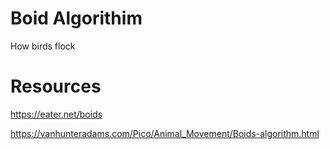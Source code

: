 # Boid Algorithim

How birds flock



# Resources
https://eater.net/boids

https://vanhunteradams.com/Pico/Animal_Movement/Boids-algorithm.html
